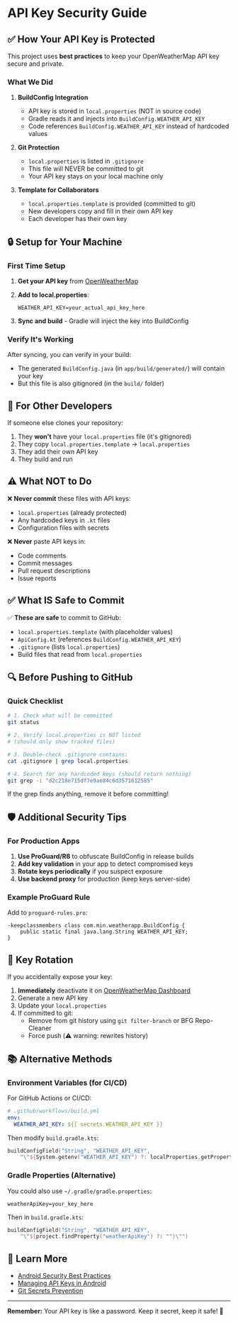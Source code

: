 # API Key Security Guide

## ✅ How Your API Key is Protected

This project uses **best practices** to keep your OpenWeatherMap API key secure and private.

### What We Did

1. **BuildConfig Integration**
   - API key is stored in `local.properties` (NOT in source code)
   - Gradle reads it and injects into `BuildConfig.WEATHER_API_KEY`
   - Code references `BuildConfig.WEATHER_API_KEY` instead of hardcoded values

2. **Git Protection**
   - `local.properties` is listed in `.gitignore`
   - This file will NEVER be committed to git
   - Your API key stays on your local machine only

3. **Template for Collaborators**
   - `local.properties.template` is provided (committed to git)
   - New developers copy and fill in their own API key
   - Each developer has their own key

## 🔒 Setup for Your Machine

### First Time Setup

1. **Get your API key** from [OpenWeatherMap](https://openweathermap.org/api)

2. **Add to local.properties**:
   ```properties
   WEATHER_API_KEY=your_actual_api_key_here
   ```

3. **Sync and build** - Gradle will inject the key into BuildConfig

### Verify It's Working

After syncing, you can verify in your build:
- The generated `BuildConfig.java` (in `app/build/generated/`) will contain your key
- But this file is also gitignored (in the `build/` folder)

## 🚀 For Other Developers

If someone else clones your repository:

1. They **won't** have your `local.properties` file (it's gitignored)
2. They copy `local.properties.template` → `local.properties`
3. They add their own API key
4. They build and run

## ⚠️ What NOT to Do

❌ **Never commit** these files with API keys:
- `local.properties` (already protected)
- Any hardcoded keys in `.kt` files
- Configuration files with secrets

❌ **Never** paste API keys in:
- Code comments
- Commit messages
- Pull request descriptions
- Issue reports

## ✅ What IS Safe to Commit

✅ **These are safe** to commit to GitHub:
- `local.properties.template` (with placeholder values)
- `ApiConfig.kt` (references `BuildConfig.WEATHER_API_KEY`)
- `.gitignore` (lists `local.properties`)
- Build files that read from `local.properties`

## 🔍 Before Pushing to GitHub

### Quick Checklist

```bash
# 1. Check what will be committed
git status

# 2. Verify local.properties is NOT listed
# (should only show tracked files)

# 3. Double-check .gitignore contains:
cat .gitignore | grep local.properties

# 4. Search for any hardcoded keys (should return nothing)
git grep -i "d2c218e715df7e9ae84c6d3571612585"
```

If the grep finds anything, remove it before committing!

## 🛡️ Additional Security Tips

### For Production Apps

1. **Use ProGuard/R8** to obfuscate BuildConfig in release builds
2. **Add key validation** in your app to detect compromised keys
3. **Rotate keys periodically** if you suspect exposure
4. **Use backend proxy** for production (keep keys server-side)

### Example ProGuard Rule

Add to `proguard-rules.pro`:
```proguard
-keepclassmembers class com.min.weatherapp.BuildConfig {
    public static final java.lang.String WEATHER_API_KEY;
}
```

## 🔄 Key Rotation

If you accidentally expose your key:

1. **Immediately** deactivate it on [OpenWeatherMap Dashboard](https://home.openweathermap.org/api_keys)
2. Generate a new API key
3. Update your `local.properties`
4. If committed to git:
   - Remove from git history using `git filter-branch` or BFG Repo-Cleaner
   - Force push (⚠️ warning: rewrites history)

## 📚 Alternative Methods

### Environment Variables (for CI/CD)

For GitHub Actions or CI/CD:

```yaml
# .github/workflows/build.yml
env:
  WEATHER_API_KEY: ${{ secrets.WEATHER_API_KEY }}
```

Then modify `build.gradle.kts`:
```kotlin
buildConfigField("String", "WEATHER_API_KEY", 
    "\"${System.getenv("WEATHER_API_KEY") ?: localProperties.getProperty("WEATHER_API_KEY") ?: ""}\"")
```

### Gradle Properties (Alternative)

You could also use `~/.gradle/gradle.properties`:
```properties
weatherApiKey=your_key_here
```

Then in `build.gradle.kts`:
```kotlin
buildConfigField("String", "WEATHER_API_KEY", 
    "\"${project.findProperty("weatherApiKey") ?: ""}\"")
```

## 📖 Learn More

- [Android Security Best Practices](https://developer.android.com/topic/security/best-practices)
- [Managing API Keys in Android](https://developer.android.com/studio/publish/app-signing)
- [Git Secrets Prevention](https://github.com/awslabs/git-secrets)

---

**Remember:** Your API key is like a password. Keep it secret, keep it safe! 🔐
